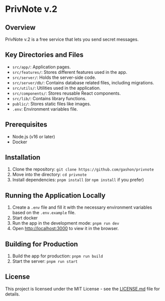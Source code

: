 # PrivNote v.2

## Overview

PrivNote v.2 is a free service that lets you send secret messages.

## Key Directories and Files

- `src/app/`: Application pages.
- `src/features/`: Stores different features used in the app.
- `src/server/`: Holds the server-side code.
- `src/server/db/`: Contains database related files, including migrations.
- `src/utils/`: Utilities used in the application.
- `src/components/`: Stores reusable React components.
- `src/lib/`: Contains library functions.
- `public/`: Stores static files like images.
- `.env`: Environment variables file.

## Prerequisites

- Node.js (v16 or later)
- Docker

## Installation

1. Clone the repository: `git clone https://github.com/gashon/privnote`
2. Move into the directory: `cd privnote`
3. Install dependencies: `pnpm install` (or `npm install` if you prefer)

## Running the Application Locally

1. Create a `.env` file and fill it with the necessary environment variables based on the `.env.example` file.
2. Start docker
3. Run the app in the development mode: `pnpm run dev`
4. Open [http://localhost:3000](http://localhost:3000) to view it in the browser.

## Building for Production

1. Build the app for production: `pnpm run build`
2. Start the server: `pnpm run start`

## License

This project is licensed under the MIT License - see the [LICENSE.md](LICENSE.md) file for details.
